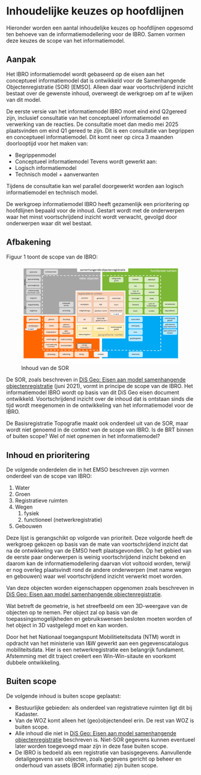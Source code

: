 # Inhoudelijke keuzes op hoofdlijnen

Hieronder worden een aantal inhoudelijke keuzes op hoofdlijnen opgesomd ten
behoeve van de informatiemodellering voor de IBRO. Samen vormen deze keuzes de scope van het informatiemodel.

## Aanpak
Het IBRO informatiemodel wordt gebaseerd op de eisen aan het conceptueel informatiemodel dat is ontwikkeld voor de Samenhangende Objectenregistratie (SOR) [EMSO]. Alleen daar waar voortschrijdend inzicht bestaat over de gewenste inhoud, overweegt de werkgroep om af te wijken van dit model. 

De eerste versie van het informatiemodel IBRO moet eind eind Q2​ gereed zijn, inclusief consultatie van het conceptueel informatiemodel en verwerking van de reacties. De consultatie moet dan medio mei 2025​ plaatsvinden om eind Q1 gereed te zijn. Dit is een consultatie van begrippen en conceptueel informatiemodel​. Dit komt neer op circa 3 maanden doorlooptijd voor het maken van​:
- Begrippenmodel​
- Conceptueel informatiemodel​
Tevens wordt gewerkt aan:
- Logisch informatiemodel​
- Technisch model + aanverwanten​

Tijdens de consultatie kan wel parallel doorgewerkt worden aan logisch informatiemodel en technisch model​.

De werkgroep informatiemodel IBRO heeft gezamenlijk een prioritering op hoofdlijnen bepaald voor de inhoud. Gestart wordt met de onderwerpen waar het minst voortschrijdend inzicht wordt verwacht, gevolgd door onderwerpen waar dit wel bestaat. 

## Afbakening

Figuur 1 toont de scope van de IBRO: 

<figure>
    <img src="media/sor-overzicht.png">
    <figcaption>Inhoud van de SOR</figcaption>
</figure>

De SOR, zoals beschreven in [DiS Geo: Eisen aan model samenhangende objectenregistratie](https://docs.geostandaarden.nl/disgeo/emso/) (juni 2021), vormt in principe de scope van de IBRO. Het informatiemodel IBRO wordt op basis van dit DiS Geo eisen document ontwikkeld. Voortschrijdend inzicht over de inhoud dat is ontstaan sinds die tijd wordt meegenomen in de ontwikkeling van het informatiemodel voor de IBRO. 

<aside class="issue">De Basisregistratie Topografie maakt ook onderdeel uit van de SOR, maar wordt niet genoemd in de context van de scope van IBRO. Is de BRT binnen of buiten scope? Wel of niet opnemen in het informatiemodel?</aside>

## Inhoud en prioritering

De volgende onderdelen die in het EMSO beschreven zijn vormen onderdeel van de scope van IBRO: 
1. Water​
1. Groen​
1. Registratieve ruimten​
1. Wegen ​
    1. fysiek​
    1. functioneel (netwerkregistratie)​
1. Gebouwen​

Deze lijst is gerangschikt op volgorde van prioriteit. Deze volgorde heeft de werkgroep gekozen op basis van de mate van voortschrijdend inzicht dat na de ontwikkeling van de EMSO heeft plaatsgevonden. Op het gebied van de eerste paar onderwerpen is weinig voortschrijdend inzicht bekend en daarom kan de informatiemodellering daarvan vlot voltooid worden, terwijl er nog overleg plaatsvindt rond de andere onderwerpen (met name wegen en gebouwen) waar wel voortschrijdend inzicht verwerkt moet worden.

Van deze objecten worden eigenschappen opgenomen zoals beschreven in  [DiS Geo: Eisen aan model samenhangende objectenregistratie](https://docs.geostandaarden.nl/disgeo/emso/). 

Wat betreft de geometrie, is het streefbeeld om een 3D-weergave van de objecten op te nemen. Per object zal op basis van de toepassingsmogelijkheden en gebruikswensen besloten moeten worden of het object in 3D vastgelegd moet en kan worden.

Door het het Nationaal toegangspunt Mobilitieteitsdata (NTM) wordt in opdracht van het ministerie van I&W gewerkt aan een gegevenscatalogus mobiliteitsdata. Hier is een netwerkregistratie een belangrijk fundament.  Afstemming met dit traject creëert een Win-Win-sitaute en voorkomt dubbele ontwikkeling.

## Buiten scope

De volgende inhoud is buiten scope geplaatst: 
- Bestuurlijke gebieden: als onderdeel van registratieve ruimten ligt dit bij Kadaster.
- Van de WOZ komt alleen het (geo)objectendeel erin. De rest van WOZ is buiten scope.
- Alle inhoud die niet in [DiS Geo: Eisen aan model samenhangende objectenregistratie](https://docs.geostandaarden.nl/disgeo/emso/) beschreven is. Niet-SOR gegevens kunnen eventueel later worden toegevoegd maar zijn in deze fase buiten scope.
- De IBRO is bedoeld als een registratie van basisgegevens. Aanvullende detailgegevens van objecten, zoals gegevens gericht op beheer en onderhoud van assets (BOR informatie) zijn buiten scope. 
